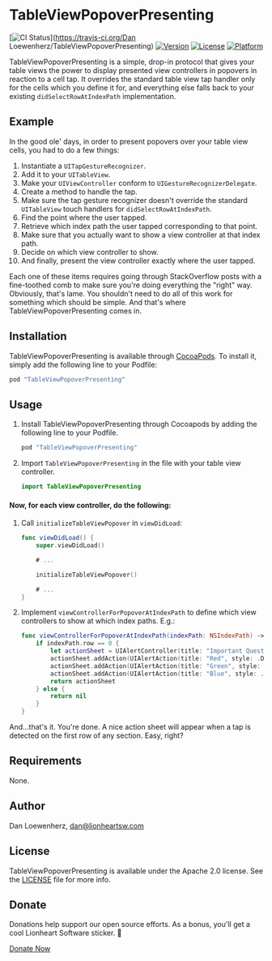 # TableViewPopoverPresenting

[![CI Status](http://img.shields.io/travis/lionheart/TableViewPopoverPresenting.svg?style=flat)](https://travis-ci.org/Dan Loewenherz/TableViewPopoverPresenting)
[![Version](https://img.shields.io/cocoapods/v/TableViewPopoverPresenting.svg?style=flat)](http://cocoapods.org/pods/TableViewPopoverPresenting)
[![License](https://img.shields.io/cocoapods/l/TableViewPopoverPresenting.svg?style=flat)](http://cocoapods.org/pods/TableViewPopoverPresenting)
[![Platform](https://img.shields.io/cocoapods/p/TableViewPopoverPresenting.svg?style=flat)](http://cocoapods.org/pods/TableViewPopoverPresenting)

TableViewPopoverPresenting is a simple, drop-in protocol that gives your table views the power to display presented view controllers in popovers in reaction to a cell tap. It overrides the standard table view tap handler only for the cells which you define it for, and everything else falls back to your existing `didSelectRowAtIndexPath` implementation.

## Example

In the good ole' days, in order to present popovers over your table view cells, you had to do a few things:

1. Instantiate a `UITapGestureRecognizer`.
2. Add it to your `UITableView`.
3. Make your `UIViewController` conform to `UIGestureRecognizerDelegate`.
4. Create a method to handle the tap.
5. Make sure the tap gesture recognizer doesn't override the standard `UITableView` touch handlers for `didSelectRowAtIndexPath`.
6. Find the point where the user tapped.
7. Retrieve which index path the user tapped corresponding to that point.
8. Make sure that you actually want to show a view controller at that index path.
9. Decide on which view controller to show.
10. And finally, present the view controller exactly where the user tapped.

Each one of these items requires going through StackOverflow posts with a fine-toothed comb to make sure you're doing everything the "right" way. Obviously, that's lame. You shouldn't need to do all of this work for something which should be simple. And that's where TableViewPopoverPresenting comes in.

## Installation

TableViewPopoverPresenting is available through [CocoaPods](http://cocoapods.org). To install
it, simply add the following line to your Podfile:

```ruby
pod "TableViewPopoverPresenting"
```

## Usage

1. Install TableViewPopoverPresenting through Cocoapods by adding the following line to your Podfile.

   ```ruby
   pod "TableViewPopoverPresenting"
   ```

2. Import `TableViewPopoverPresenting` in the file with your table view controller.

   ```swift
   import TableViewPopoverPresenting
   ```

#### Now, for each view controller, do the following:

1. Call `initializeTableViewPopover` in `viewDidLoad`:

   ```swift
   func viewDidLoad() {
       super.viewDidLoad()

       # ...

       initializeTableViewPopover()

       # ...
   }
   ```

2. Implement `viewControllerForPopoverAtIndexPath` to define which view controllers to show at which index paths. E.g.:

   ```swift
   func viewControllerForPopoverAtIndexPath(indexPath: NSIndexPath) -> UIViewController? {
       if indexPath.row == 0 {
           let actionSheet = UIAlertController(title: "Important Question", message: "What's your favorite color?", preferredStyle: .ActionSheet)
           actionSheet.addAction(UIAlertAction(title: "Red", style: .Default) { _ in })
           actionSheet.addAction(UIAlertAction(title: "Green", style: .Default) { _ in })
           actionSheet.addAction(UIAlertAction(title: "Blue", style: .Default) { _ in })
           return actionSheet
       } else {
           return nil
       }
   }
   ```

And...that's it. You're done. A nice action sheet will appear when a tap is detected on the first row of any section. Easy, right?

## Requirements

None.

## Author

Dan Loewenherz, dan@lionheartsw.com

## License

TableViewPopoverPresenting is available under the Apache 2.0 license. See the [LICENSE](LICENSE) file for more info.

## Donate

Donations help support our open source efforts. As a bonus, you'll get a cool Lionheart Software sticker. 🎉

<a href="https://www.coinbase.com/checkouts/0bbaac2f6c0a10f7854c34a0035d0a32" target="_blank">Donate Now</a>
